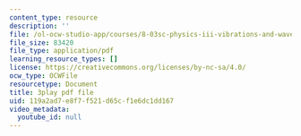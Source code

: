 ```yaml
---
content_type: resource
description: ''
file: /ol-ocw-studio-app/courses/8-03sc-physics-iii-vibrations-and-waves-fall-2016/119a2ad7e8f7f521d65cf1e6dc1dd167_I0YACDaY-ww.pdf
file_size: 83420
file_type: application/pdf
learning_resource_types: []
license: https://creativecommons.org/licenses/by-nc-sa/4.0/
ocw_type: OCWFile
resourcetype: Document
title: 3play pdf file
uid: 119a2ad7-e8f7-f521-d65c-f1e6dc1dd167
video_metadata:
  youtube_id: null
---
```

